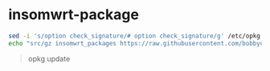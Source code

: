 # insomwrt-package

```bash
sed -i 's/option check_signature/# option check_signature/g' /etc/opkg.conf
echo "src/gz insomwrt_packages https://raw.githubusercontent.com/bobbyunknown/insomwrt-package/package/aarch64_generic" >> /etc/opkg/customfeeds.conf
```
> opkg update
